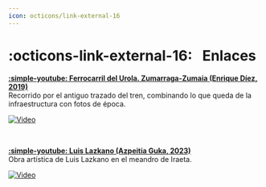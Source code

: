 ```yaml
---
icon: octicons/link-external-16
---
```


# :octicons-link-external-16: &nbsp; Enlaces

[__:simple-youtube: Ferrocarril del Urola. Zumarraga-Zumaia (Enrique Díez, 2019)__  ]((https://www.youtube.com/watch?v=eAsFWUkOEYs))  
Recorrido por el antiguo trazado del tren, combinando lo que queda de la infraestructura con fotos de época.

[![Video](https://img.youtube.com/vi/eAsFWUkOEYs/hqdefault.jpg)](https://www.youtube.com/watch?v=eAsFWUkOEYs)

&nbsp;

[__:simple-youtube: Luis Lazkano (Azpeitia Guka, 2023)__ ](https://www.youtube.com/watch?v=W5ceLYj1cmY)  
Obra artística de Luis Lazkano en el meandro de Iraeta.

[![Video](https://img.youtube.com/vi/W5ceLYj1cmY/hqdefault.jpg)](https://www.youtube.com/watch?v=W5ceLYj1cmY)


<!-- ![Foto](https://kutxateka.eus/media/images/1/0/9/6/40851_ca_object_representations_media_109619_original.jpg){ width="400" }
/// caption
«_El 22 de febrero de 1926, autoridades provinciales y locales esperaban inquietos la llegada del tren Real, el cual hizo su entrada en la estación del Norte de Zumarraga hacia las ocho de la mañana. Acompañando a Alfonso XIII venía el jefe del Gobierno y verdadero hombre fuerte del régimen, el dictador Miguel Primo de Rivera._»  
__Vía crucis: Gure trena (pág. 15)__
///
> «El 22 de febrero de 1926, autoridades provinciales y locales esperaban inquietos la llegada del tren Real, el cual hizo su entrada en la estación del Norte de Zumarraga hacia las ocho de la mañana. Acompañando a Alfonso XIII venía el jefe del Gobierno y verdadero hombre fuerte del régimen, el dictador Miguel Primo de Rivera.»
> - Vía crucis: Gure trena (pág. 15) -->